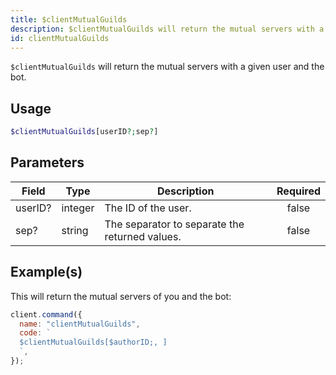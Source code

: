 ```yaml
---
title: $clientMutualGuilds
description: $clientMutualGuilds will return the mutual servers with a given user and the bot.
id: clientMutualGuilds
---
```


`$clientMutualGuilds` will return the mutual servers with a given user and the bot.

## Usage

```php
$clientMutualGuilds[userID?;sep?]
```

## Parameters

| Field   | Type    | Description                                    | Required |
| ------- | ------- | ---------------------------------------------- | :------: |
| userID? | integer | The ID of the user.                            |  false   |
| sep?    | string  | The separator to separate the returned values. |  false   |

## Example(s)

This will return the mutual servers of you and the bot:

```javascript
client.command({
  name: "clientMutualGuilds",
  code: `
  $clientMutualGuilds[$authorID;, ]
  `,
});
```
